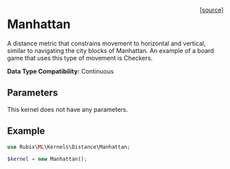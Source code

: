 <span style="float:right;"><a href="https://github.com/RubixML/RubixML/blob/master/src/Kernels/Distance/Manhattan.php">[source]</a></span>

# Manhattan
A distance metric that constrains movement to horizontal and vertical, similar to navigating the city blocks of Manhattan. An example of a board game that uses this type of movement is Checkers.

**Data Type Compatibility:** Continuous

## Parameters
This kernel does not have any parameters.

## Example
```php
use Rubix\ML\Kernels\Distance\Manhattan;

$kernel = new Manhattan();
```